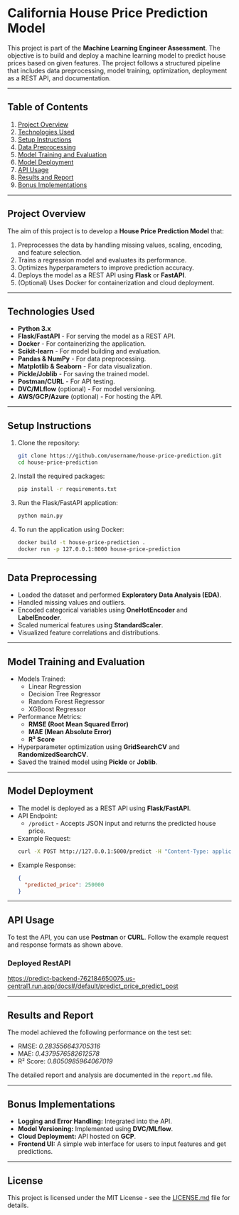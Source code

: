 ﻿# California House Price Prediction Model

This project is part of the **Machine Learning Engineer Assessment**. The objective is to build and deploy a machine learning model to predict house prices based on given features. The project follows a structured pipeline that includes data preprocessing, model training, optimization, deployment as a REST API, and documentation.

---

## Table of Contents

1. [Project Overview](#project-overview)
2. [Technologies Used](#technologies-used)
3. [Setup Instructions](#setup-instructions)
4. [Data Preprocessing](#data-preprocessing)
5. [Model Training and Evaluation](#model-training-and-evaluation)
6. [Model Deployment](#model-deployment)
7. [API Usage](#api-usage)
8. [Results and Report](#results-and-report)
9. [Bonus Implementations](#bonus-implementations)

---

## Project Overview

The aim of this project is to develop a **House Price Prediction Model** that:

1. Preprocesses the data by handling missing values, scaling, encoding, and feature selection.
2. Trains a regression model and evaluates its performance.
3. Optimizes hyperparameters to improve prediction accuracy.
4. Deploys the model as a REST API using **Flask** or **FastAPI**.
5. (Optional) Uses Docker for containerization and cloud deployment.

---

## Technologies Used

- **Python 3.x**
- **Flask/FastAPI** - For serving the model as a REST API.
- **Docker** - For containerizing the application.
- **Scikit-learn** - For model building and evaluation.
- **Pandas & NumPy** - For data preprocessing.
- **Matplotlib & Seaborn** - For data visualization.
- **Pickle/Joblib** - For saving the trained model.
- **Postman/CURL** - For API testing.
- **DVC/MLflow** (optional) - For model versioning.
- **AWS/GCP/Azure** (optional) - For hosting the API.

---

## Setup Instructions

1. Clone the repository:
   ```bash
   git clone https://github.com/username/house-price-prediction.git
   cd house-price-prediction
   ```
2. Install the required packages:
   ```bash
   pip install -r requirements.txt
   ```
3. Run the Flask/FastAPI application:
   ```bash
   python main.py
   ```
4. To run the application using Docker:
   ```bash
   docker build -t house-price-prediction .
   docker run -p 127.0.0.1:8000 house-price-prediction
   ```

---

## Data Preprocessing

- Loaded the dataset and performed **Exploratory Data Analysis (EDA)**.
- Handled missing values and outliers.
- Encoded categorical variables using **OneHotEncoder** and **LabelEncoder**.
- Scaled numerical features using **StandardScaler**.
- Visualized feature correlations and distributions.

---

## Model Training and Evaluation

- Models Trained:
  - Linear Regression
  - Decision Tree Regressor
  - Random Forest Regressor
  - XGBoost Regressor
- Performance Metrics:
  - **RMSE (Root Mean Squared Error)**
  - **MAE (Mean Absolute Error)**
  - **R² Score**
- Hyperparameter optimization using **GridSearchCV** and **RandomizedSearchCV**.
- Saved the trained model using **Pickle** or **Joblib**.

---

## Model Deployment

- The model is deployed as a REST API using **Flask/FastAPI**.
- API Endpoint:
  - `/predict` - Accepts JSON input and returns the predicted house price.
- Example Request:
  ```bash
  curl -X POST http://127.0.0.1:5000/predict -H "Content-Type: application/json" -d '{"MedInc":3.5,"HouseAge":15,"AveRooms":5,"AveBedrms":1.0,"Population":1500,"AveOccup":3.0,"Latitude":34.0,"Longitude":-118.0}'
  ```
- Example Response:
  ```json
  {
    "predicted_price": 250000
  }
  ```

---

## API Usage

To test the API, you can use **Postman** or **CURL**. Follow the example request and response formats as shown above.
### Deployed RestAPI
https://predict-backend-762184650075.us-central1.run.app/docs#/default/predict_price_predict_post

---

## Results and Report

The model achieved the following performance on the test set:

- RMSE: *0.283556643705316*
- MAE: *0.4379576582612578*
- R² Score: *0.8050985964067019*

The detailed report and analysis are documented in the `report.md` file.

---

## Bonus Implementations

- **Logging and Error Handling:** Integrated into the API.
- **Model Versioning:** Implemented using **DVC/MLflow**.
- **Cloud Deployment:** API hosted on **GCP**.
- **Frontend UI:** A simple web interface for users to input features and get predictions.

---

## License

This project is licensed under the MIT License - see the [LICENSE.md](LICENSE.md) file for details.
